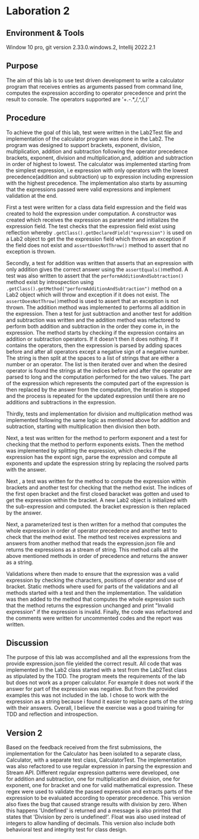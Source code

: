 # Laboration 2

## Environment & Tools
Window 10 pro, git version 2.33.0.windows.2, Intellij 2022.2.1

## Purpose
The aim of this lab is to use test driven development to write 
a calculator program that receives entries as arguments passed from command line, computes the expression 
according to operator precedence and print the result to console. The operators supported are '+.-.*,/,^,(,)'

## Procedure 
To achieve the goal of this lab, test were written in the Lab2Test file and 
implementation of the calculator program was done in the Lab2. The program was 
designed to support brackets, exponent, division, multiplication, addition and subtraction 
following the operator precedence brackets, exponent, division and multiplication,and, 
addition and subtraction in order of highest to lowest. The calculator was implemented 
starting from the simplest expression, i.e expression with only operators with the lowest 
precedence(addition and subtraction) up to expression including expression with the highest 
precedence. The implementation 
also starts by assuming that the expressions passed were valid expressions and implement validation 
at the end. 

First a test were written for a class data field expression and the field was created to hold the 
expression under computation. A constructor was created which receives the expression as 
parameter and initializes the expression field. The test checks that the expression field exist using 
reflection whereby ``.getClass().getDeclaredField("expression")`` is used on a Lab2 object to get the 
the expression field which throws an exception if the field does not exist and  ``assertDoesNotThrow()`` 
method to assert that no exception is thrown. 

Secondly, a test for addition was written that asserts that an expression with only addition gives 
the correct answer using the ``assertEquals()``method. A test was also written to assert that the
``performAdditionAndSubtraction()`` method exist by introspection using ``.getClass().getMethod("performAdditionAndSubtraction")`` 
method on a Lab2 object which will throw and exception if it does not exist. The ``assertDoesNotThrow()``method is
used to assert that an exception is not thrown. The addition method was implemented to performs all addition 
in the expression. Then a test for just subtraction and another test for addition and subtraction was written 
and the addition method was refactored to perform both addition and subtraction in the order they come in, 
in the expression. The method starts by checking if the expression contains an addition or subtraction operators. If it doesn't 
then it does nothing. If it contains the operators, then the expression is parsed by adding spaces before 
and after all operators except  a negative sign of a negative number. The string is then split at  the spaces 
to a list of strings that are either a number or an operator. The list is then iterated over and when the 
desired operator is found the strings at the indices before and after the operator are parsed to 
long and the computation performed for the two values. The part of the expression which represents the 
computed part of the expression is then replaced by the answer from the computation, 
the iteration is stopped and the process is repeated for the 
updated expression until there are no additions and subtractions in the expression.

Thirdly, tests and implementation for division and multiplication method was implemented following the same logic as mentioned above for addition 
and subtraction, starting with multiplication then division then both.

Next, a test was written for the method to perform exponent and a test for checking that the method to perform exponents
exists. Then the method was implemented by splitting the expression, which checks if the expression has the expont sign,
parse the expression and compute all exponents and update the espression string by replacing the rsolved parts with the answer. 

Next , a test was written for the method to compute the expression within brackets and another test for 
checking that the method exist. The indices of the first open bracket and the first closed baracket was gotten and 
used to get the expression within the bracket. A new Lab2 object is initialized with the sub-expression and computed. 
the bracket expression is then replaced by the answer.

Next, a parameterized test is then written for a method that computes the whole expression in order of operator precedence 
and another test to check that the method exist. The method test receives expressions and answers from another method that 
reads the expression.json file and returns the expressions as a stream of string. 
This method calls all the above mentioned methods in order of precedence and returns the answer as a string.

Validations where then made to ensure that the expression was a valid expression by checking the characters, positions 
of operator and use of bracket. Static methods where used for parts of the validations and all methods started with a 
test and then the implementation. The validation was then added to the method that computes the whole expression such that
the method returns the expression unchanged and print "Invalid expression" if the expression is invalid. 
Finally, the code was refactored and the comments were written for uncommented codes and the report was written.

## Discussion
The purpose of this lab was accomplished and all the expressions from the provide expression.json file yielded the 
correct result. All code that was implemented in the Lab2 class started with a test from the Lab2Test class as stipulated by 
the TDD. The program meets the requirements of the lab but does not work as a proper calculator. For example it does not 
work if the answer for part of the expression was negative. But from the provided examples this was not included in the lab.
I chose to work with the expression as a string because i found it easier to replace parts of the string with their answers.
Overall, I believe the exercise was a good training for TDD and reflection and introspection.

## Version 2
Based on the feedback received from the first submissions,  the implementation for the Calculator has been isolated to a 
separate  class, Calculator, with a separate test class, CalculatorTest. The implementation was also refactored to use 
regular expression in parsing the expression and Stream API. Different regular expression patterns were developed, one  
for addition and subtraction, one for multiplication and division, one for exponent, one for bracket and one for valid 
mathematical expression. These regex were used to validate the passed expression and extracts parts of the expression 
to be evaluated according to operator precedence.
This version also fixes the bug that caused strange results with division by zero. When this happens 'Undefined' 
is returned and a message is also printed that states that 'Division by zero is undefined!'. Float was also used 
instead of integers to allow handling of decimals.
This version also include both behavioral test and integrity test for class design.